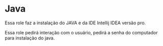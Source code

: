 # Java

Essa role faz a instalação do JAVA e da IDE Intellij IDEA versão pro.

Essa role pedirá interação com o usuário, pedirá a senha do computador para instalação do java.